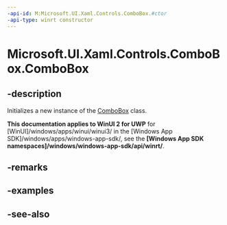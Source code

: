 ```yaml
---
-api-id: M:Microsoft.UI.Xaml.Controls.ComboBox.#ctor
-api-type: winrt constructor
---
```


<!-- Method syntax
public ComboBox()
-->

# Microsoft.UI.Xaml.Controls.ComboBox.ComboBox

## -description
Initializes a new instance of the [ComboBox](combobox.md) class.

**This documentation applies to WinUI 2 for UWP** for [WinUI]/windows/apps/winui/winui3/ in the [Windows App SDK]/windows/apps/windows-app-sdk/, see the **[Windows App SDK namespaces]/windows/windows-app-sdk/api/winrt/**.

## -remarks

## -examples

## -see-also
